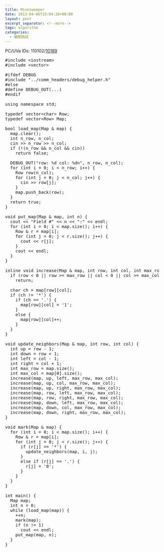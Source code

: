 ```yaml
---
title: Minesweeper
date: 2013-04-06T15:04:26+00:00
layout: post
excerpt_separator: <!--more-->
tags: algorithm
categories:
  - 编程挑战
---
```

PC/UVa IDs: 110102/<a href="http://uva.onlinejudge.org/index.php?option=com_onlinejudge&#038;Itemid=8&#038;page=show_problem&#038;problem=1130" target="_blank">10189</a>

<!--more-->

<pre class="brush: cpp; title: ; notranslate" title="">#include &lt;iostream&gt;
#include &lt;vector&gt;

#ifdef DEBUG
#include "../comm_headers/debug_helper.h"
#else
#define DEBUG_OUT(...)
#endif

using namespace std;

typedef vector&lt;char&gt; Row;
typedef vector&lt;Row&gt; Map;

bool load_map(Map & map) {
  map.clear();
  int n_row, n_col;
  cin &gt;&gt; n_row &gt;&gt; n_col;
  if (!(n_row && n_col && cin))
    return false;

  DEBUG_OUT("row: %d col: %dn", n_row, n_col);
  for (int i = 0; i &lt; n_row; i++) {
    Row row(n_col);
    for (int j = 0; j &lt; n_col; j++) {
      cin &gt;&gt; row[j];
    }
    map.push_back(row);
  }
  return true;
}

void put_map(Map & map, int n) {
  cout &lt;&lt; "Field #" &lt;&lt; n &lt;&lt; ":" &lt;&lt; endl;
  for (int i = 0; i &lt; map.size(); i++) {
    Row & r = map[i];
    for (int j = 0; j &lt; r.size(); j++) {
      cout &lt;&lt; r[j];
    }
    cout &lt;&lt; endl;
  }
}

inline void increase(Map & map, int row, int col, int max_row, int max_col) {
  if (row &lt; 0 || row &gt;= max_row || col &lt; 0 || col &gt;= max_col)
    return;

  char ch = map[row][col];
  if (ch != '*') {
    if (ch == '.') {
      map[row][col] = '1';
    }
    else {
      map[row][col]++;
    }
  }
}

void update_neighbors(Map & map, int row, int col) {
  int up = row - 1;
  int down = row + 1;
  int left = col - 1;
  int right = col + 1;
  int max_row = map.size();
  int max_col = map[0].size();
  increase(map, up, left, max_row, max_col);
  increase(map, up, col, max_row, max_col);
  increase(map, up, right, max_row, max_col);
  increase(map, row, left, max_row, max_col);
  increase(map, row, right, max_row, max_col);
  increase(map, down, left, max_row, max_col);
  increase(map, down, col, max_row, max_col);
  increase(map, down, right, max_row, max_col);
}

void mark(Map & map) {
  for (int i = 0; i &lt; map.size(); i++) {
    Row & r = map[i];
    for (int j = 0; j &lt; r.size(); j++) {
      if (r[j] == '*') {
        update_neighbors(map, i, j);
      }
      else if (r[j] == '.') {
        r[j] = '0';
      }
    }
  }
}

int main() {
  Map map;
  int n = 0;
  while (load_map(map)) {
    ++n;
    mark(map);
    if (n != 1)
      cout &lt;&lt; endl;
    put_map(map, n);
  }
}
</pre>


